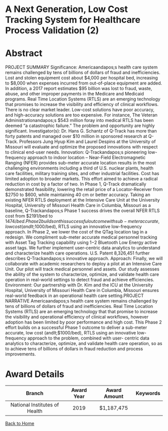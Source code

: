 
A Next Generation, Low Cost Tracking System for Healthcare Process Validation (2)
=================================================================================

# Abstract


PROJECT SUMMARY
Significance: Americaandapos;s health care system remains challenged by tens of billions of dollars of fraud and
inefficiencies. Lost and stolen equipment cost about $4,000 per hospital bed, increasing to $8,000 when
expenses incurred from out-of-place equipment are added. In addition, a 2017 report estimates $95 billion was
lost to fraud, waste, abuse, and other improper payments in the Medicare and Medicaid programs.
Real Time Location Systems (RTLS) are an emerging technology that promises to increase the visibility and
efficiency of clinical workflows. There is no clear market leader. Low-cost solutions have poor accuracy, and
high-accuracy solutions are too expensive. For instance, The Veteran Administrationandapos;s $543 million foray into
medical RTLS has been deemed “a catastrophic failure.” The problem and opportunity are highly significant.
Investigator(s): Dr. Hans G. Schantz of Q-Track has more than forty patents and managed over $10 million in
sponsored research at Q-Track. Professors Jung Hyup Kim and Laurel Despins at the University of Missouri
will evaluate and optimize the proposed innovations with respect to clinical end-user needs.
Innovation: Q-Trackandapos;s pioneering low-frequency approach to indoor location – Near-Field Electromagnetic
Ranging (NFER) provides sub-meter accurate location results in the most challenging environments including
a third of U.S. nuclear plants, health care facilities, military training sites, and other industrial facilities. Cost has
limited adoption to broader markets. This effort aimed to achieve a radical reduction in cost by a factor of two.
In Phase 1, Q-Track dramatically demonstrated feasibility, lowering the retail price of a Locator-Receiver from
$2750 to $600, while maintaining 40 cm or better accuracy. Taking an existing NFER RTLS deployment at the
Intensive Care Unit at the University Hospital, University of Missouri Health Care in Columbia, Missouri as a
baseline, Q-Trackandapos;s Phase 1 success drives the overall NFER RTLS cost from $2191/bed to $1474/bed.
Phase 2 builds on this successful outcome with sub-meter accurate, low cost (andlt;$1000/bed), RTLS using an
innovative low-frequency approach. In Phase 2, we lower the cost of the QTag location tag in a redesign. We
compliment sub-meter accurate medical personnel tracking with Asset Tag Tracking capability using $1-$2
Bluetooth Low Energy active asset tags. We further implement user-centric data analytics to understand and
characterize health care operations. U.S. Patent 8,326,451 further describes Q-Trackandapos;s innovative approach.
Approach: Finally, we will collaborate with academic researchers to deploy a pilot at an Intensive Care Unit.
Our pilot will track medical personnel and assets. Our study assesses the ability of the system to characterize,
optimize, and validate health care operation in real-world settings to detect fraud and achieve efficiencies.
Environment: Our partnership with Dr. Kim and the ICU at the University Hospital, University of Missouri
Health Care in Columbia, Missouri ensures real-world feedback in an operational health care setting.PROJECT NARRATIVE
Americaandapos;s health care system remains challenged by tens of billions of dollars of fraud and inefficiencies.
Real Time Location Systems (RTLS) are an emerging technology that that promise to increase the visibility
and operational efficiency of clinical workflows, however adoption has been limited by poor performance and
high cost. This Phase 2 effort builds on a successful Phase 1 outcome to deliver a sub-meter accurate, low
cost (andlt;$1000/bed), RTLS using an innovative low-frequency approach to the problem, combined with user-
centric data analytics to characterize, optimize, and validate health care operation, so as to achieve tens of
billions of dollars in fraud reduction and process improvements.  

# Award Details

|Branch|Award Year|Award Amount|Keywords|
| :---: | :---: | :---: | :---: |
|National Institutes of Health|2019|$1,187,475||
  
  


[Back to Home](https://github.com/chrischow/dod_sbir_awards#2571)